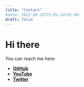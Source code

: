 ```yaml
---
title: "Contact"
#date: 2023-08-22T15:01:24+01:00
draft: false
---
```


# Hi there


You can reach me here:
- [**GitHub**](https://github.com/JammyJ1mJ1m)
- [**YouTube**](https://www.youtube.com/channel/UCfo2Z4a95BT5C0AozPfIviw) 
- [**Twitter**](https://twitter.com/JammyJ1mJ1m) 
